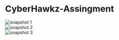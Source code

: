 # CyberHawkz-Assingment

![snapshot 1](https://user-images.githubusercontent.com/101239243/173976708-e176fb8d-fffa-4793-8186-cee7af021284.png)   
![snapshot 2](https://user-images.githubusercontent.com/101239243/173976713-038558c8-57b6-44dd-98ed-81474753a40e.png)   
![snapshot 3](https://user-images.githubusercontent.com/101239243/173977139-5a70b6b2-33ba-4802-8f5b-dc48e33a0bf2.png)
